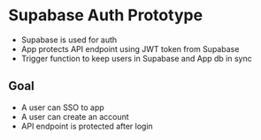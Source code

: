 # Supabase Auth Prototype

- Supabase is used for auth
- App protects API endpoint using JWT token from Supabase
- Trigger function to keep users in Supabase and App db in sync

## Goal

- A user can SSO to app
- A user can create an account
- API endpoint is protected after login 